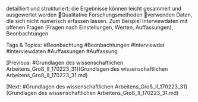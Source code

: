 detailliert und strukturiert; die Ergebnisse können leicht gesammelt und ausgewertet 
werden
Qualitative Forschungsmethoden
verwenden Daten, die sich nicht numerisch erfassen lassen. Zum Beispiel Interviewdaten 
mit offenen Fragen (Fragen nach Einstellungen, Werten, Auffassungen), Beonbachtungen

   Tags & Topics:
   #Beonbachtung
   #Beonbachtungen
   #Interviewdat
   #Interviewdaten
   #Auffassungen
   #Auffassung

[Previous: #Grundlagen des wissenschaftlichen Arbeitens_Groß_II_170223_31](Grundlagen des wissenschaftlichen Arbeitens_Groß_II_170223_31.md)

[Next: #Grundlagen des wissenschaftlichen Arbeitens_Groß_II_170223_31](Grundlagen des wissenschaftlichen Arbeitens_Groß_II_170223_31.md)